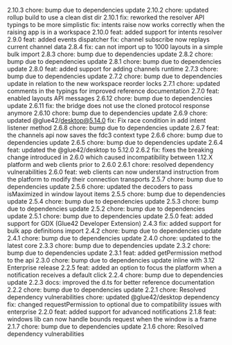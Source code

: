 2.10.3
chore: bump due to dependencies update
2.10.2
chore: updated rollup build to use a clean dist dir
2.10.1
fix: reworked the resolver API typings to be more simplistic
fix: intents raise now works correctly when the raising app is in a workspace
2.10.0
feat: added support for intents resolver
2.9.0
feat: added events dispatcher
fix: channel subscribe now replays current channel data
2.8.4
fix: can not import up to 1000 layouts in a simple bulk import
2.8.3
chore: bump due to dependencies update
2.8.2
chore: bump due to dependencies update
2.8.1
chore: bump due to dependencies update
2.8.0
feat: added support for adding channels runtime
2.7.3
chore: bump due to dependencies update
2.7.2
chore: bump due to dependencies update in relation to the new workspace reorder locks
2.7.1
chore: updated comments in the typings for improved reference documentation
2.7.0
feat: enabled layouts API messages
2.6.12
chore: bump due to dependencies update
2.6.11
fix: the bridge does not use the cloned protocol response anymore
2.6.10
chore: bump due to dependencies update
2.6.9
chore: updated @glue42/desktop@5.14.0
fix: Fix race condition in add intent listener method
2.6.8
chore: bump due to dependencies update
2.6.7
feat: the channels api now saves the fdc3 context type
2.6.6
chore: bump due to dependencies update
2.6.5
chore: bump due to dependencies update
2.6.4
feat: updated the @glue42/desktop to 5.12.0
2.6.2
fix: fixes the breaking change introduced in 2.6.0 which caused incompatibility between 1.12.X platform and web clients prior to 2.6.0
2.6.1
chore: resolved dependency vulnerabilities
2.6.0
feat: web clients can now understand instruction from the platform to modify their connection transports
2.5.7
chore: bump due to dependencies update
2.5.6
chore: updated the decoders to pass isMaximized in window layout items
2.5.5
chore: bump due to dependencies update
2.5.4
chore: bump due to dependencies update
2.5.3
chore: bump due to dependencies update
2.5.2
chore: bump due to dependencies update
2.5.1
chore: bump due to dependencies update
2.5.0
feat: added support for GDX (Glue42 Developer Extension)
2.4.3
fix: added support for bulk app definitions import
2.4.2
chore: bump due to dependencies update
2.4.1
chore: bump due to dependencies update
2.4.0
chore: updated to the latest core
2.3.3
chore: bump due to dependencies update
2.3.2
chore: bump due to dependencies update
2.3.1
feat: added getPermission method to the api
2.3.0
chore: bump due to dependencies update inline with 3.12 Enterprise release
2.2.5
feat: added an option to focus the platform when a notification receives a default click
2.2.4
chore: bump due to dependencies update
2.2.3
docs: improved the d.ts for better reference documentation
2.2.2
chore: bump due to dependencies update
2.2.1
chore: Resolved dependency vulnerabilities
chore: updated @glue42/desktop dependency
fix: changed requestPermission to optional due to compatibility issues with enterprise
2.2.0
feat: added support for advanced notifications
2.1.8
feat: windows lib can now handle bounds request when the window is a frame
2.1.7
chore: bump due to dependencies update
2.1.6
chore: Resolved dependency vulnerabilities
